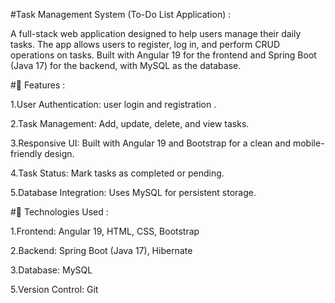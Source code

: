#Task Management System (To-Do List Application) :

A full-stack web application designed to help users manage their daily tasks. The app allows users to register, log in, and perform CRUD operations on tasks. Built with Angular 19 for the frontend and Spring Boot (Java 17) for the backend, with MySQL as the database.

#🚀 Features :

1.User Authentication: user login and registration .

2.Task Management: Add, update, delete, and view tasks.

3.Responsive UI: Built with Angular 19 and Bootstrap for a clean and mobile-friendly design.

4.Task Status: Mark tasks as completed or pending.

5.Database Integration: Uses MySQL for persistent storage.

#🔧 Technologies Used :

1.Frontend: Angular 19, HTML, CSS, Bootstrap

2.Backend: Spring Boot (Java 17), Hibernate

3.Database: MySQL

5.Version Control: Git

